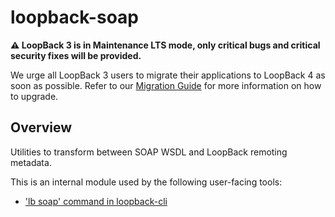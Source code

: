 # loopback-soap

**⚠️ LoopBack 3 is in Maintenance LTS mode, only critical bugs and critical
security fixes will be provided.**

We urge all LoopBack 3 users to migrate their applications to LoopBack 4 as
soon as possible. Refer to our
[Migration Guide](https://loopback.io/doc/en/lb4/migration-overview.html)
for more information on how to upgrade.

## Overview

Utilities to transform between SOAP WSDL and LoopBack remoting metadata.

This is an internal module used by the following user-facing tools:

 - ['lb soap' command in loopback-cli](https://github.com/strongloop/loopback-cli)
